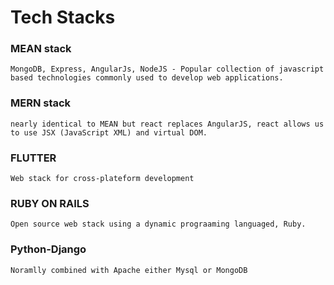 # Tech Stacks

### MEAN stack
    MongoDB, Express, AngularJs, NodeJS - Popular collection of javascript based technologies commonly used to develop web applications.

### MERN stack
    nearly identical to MEAN but react replaces AngularJS, react allows us to use JSX (JavaScript XML) and virtual DOM.

### FLUTTER 
    Web stack for cross-plateform development

### RUBY ON RAILS 
    Open source web stack using a dynamic prograaming languaged, Ruby.

### Python-Django
    Noramlly combined with Apache either Mysql or MongoDB
